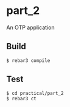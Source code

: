 part_2
======

An OTP application

Build
-----

    $ rebar3 compile

Test
----
    $ cd practical/part_2
    $ rebar3 ct
